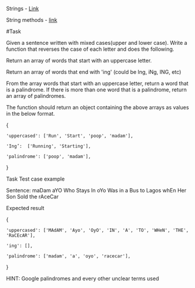 Strings - <a href="https://www.w3schools.com/js/js_strings.asp">Link</a>

String methods - <a href="https://www.w3schools.com/js/js_string_methods.asp">link</a>

#Task

Given a sentence written with mixed cases(upper and lower case). Write a function that reverses the case of each letter and does the following.

Return an array of words that start with an uppercase letter.

Return an array of words that end with 'ing' (could be Ing, iNg, ING, etc)

From the array words that start with an uppercase letter, return a word that is a palindrome. If there is more than one word that is a palindrome, return an array of palindromes.

The function should return an object containing the above arrays as values in the below format.

{

    'uppercased': ['Run', 'Start', 'poop', 'madam'],

    'Ing’:  ['Running', 'Starting'],

    'palindrome': ['poop', 'madam'],

}

 

Task Test case example

Sentence: maDam aYO Who Stays In oYo Was in a Bus to Lagos whEn Her Son Sold the rAceCar

Expected result

{

    'uppercased': ['MAdAM', 'Ayo', 'OyO', 'IN', 'A', 'TO', 'WHeN', 'THE', 'RaCEcAR'],

    'ing': [],

    'palindrome': ['madam', 'a', 'oyo', 'racecar'],

 

}

 

HINT: Google palindromes and every other unclear terms used
